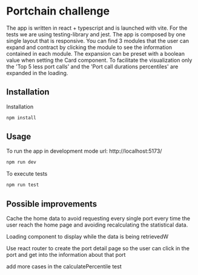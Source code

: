 # Portchain challenge

The app is written in react + typescript and is launched with vite. For the tests we are using testing-library and jest.
The app is composed by one single layout that is responsive.
You can find 3 modules that the user can expand and contract by clicking the module to see the information contained in each module.
The expansion can be preset with a boolean value when setting the Card component. To facilitate the visualization only the 'Top 5 less port calls' and the 'Port call durations percentiles' are expanded in the loading.

## Installation

Installation

```bash
npm install
```

## Usage

To run the app in development mode url: http://localhost:5173/

```bash
npm run dev
```

To execute tests

```bash
npm run test
```

## Possible improvements

Cache the home data to avoid requesting every single port every time the user reach the home page and avoiding recalculating the statistical data.

Loading component to display while the data is being retrievedW

Use react router to create the port detail page so the user can click in the port and get into the information about that port

add more cases in the calculatePercentile test
